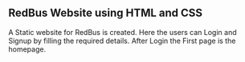 <h2>RedBus Website using HTML and CSS</h2>
<p>A Static website for RedBus is created. Here the users can Login and Signup by filling the required details. After Login the First page is the homepage. 
